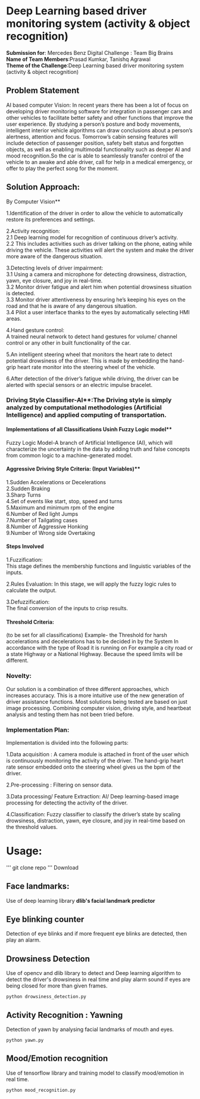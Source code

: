 # Deep Learning based driver monitoring system (activity & object recognition)
**Submission for**: Mercedes Benz Digital Challenge : Team Big Brains</br>
**Name of Team Members**:Prasad Kumkar, Tanishq Agrawal </br>
**Theme of the Challenge**:Deep Learning based driver monitoring system (activity & object recognition) </br>
## Problem Statement
AI based computer Vision:
In recent years there has been a lot of focus on developing driver monitoring software for integration in passenger cars and other vehicles to facilitate better safety and other functions that improve the user experience. By studying a person’s posture and body movements, intelligent interior vehicle algorithms can draw conclusions about a person’s alertness, attention and focus. Tomorrow’s cabin sensing features will include detection of passenger position, safety belt status and forgotten objects, as well as enabling multimodal functionality such as deeper AI and mood recognition.So the car is able to seamlessly transfer control of the vehicle to an awake and able driver, call for help in a medical emergency, or offer to play the perfect song for the moment. </br>

## Solution Approach:
By Computer Vision** </br>

1.Identification of the driver in order to allow the vehicle to automatically restore its preferences and settings.  </br>                           

2.Activity recognition: </br>
   2.1 Deep learning model for recognition of continuous driver’s activity. </br>
   2.2 This includes activities such as driver talking on the phone, eating while driving the vehicle.  These activities will alert the system and make the driver more aware of the dangerous situation. </br>

3.Detecting levels of driver impairment: </br>
  3.1 Using a camera and microphone for detecting drowsiness, distraction, yawn, eye closure, and joy in real-time. </br>
  3.2 Monitor driver fatigue and alert him when potential drowsiness situation is detected. </br>
  3.3 Monitor driver attentiveness by ensuring he’s keeping his eyes on the road and that he is aware of any dangerous situation. </br>
  3.4 Pilot a user interface thanks to the eyes by automatically selecting HMI areas. </br>

4.Hand gesture control: </br>
    A trained neural network to detect hand gestures for volume/ channel control or any other in built functionality of the car. </br>

5.An intelligent steering wheel that monitors the heart rate to detect potential drowsiness of the driver. This is made by embedding the hand-grip heart rate monitor into the steering wheel of the vehicle. </br>

6.After detection of the driver’s fatigue while driving, the driver can be alerted with special sensors or an electric impulse bracelet. </br>

### Driving Style Classifier-AI**:The Driving style is simply analyzed by computational methodologies (Artificial Intelligence) and applied computing of transportation. </br>

#### Implementations of all Classifications Usinh Fuzzy Logic model**
Fuzzy Logic Model-A branch of Artificial Intelligence (AI), which will characterize the uncertainty in the data by adding truth and false concepts from common logic to a machine-generated model. </br>

#### Aggressive Driving Style Criteria: (Input Variables)** </br>

1.Sudden Accelerations or Decelerations </br>
2.Sudden Braking </br>
3.Sharp Turns </br>
4.Set of events like start, stop, speed and turns </br>
5.Maximum and minimum rpm of the engine  </br>
6.Number of Red light Jumps</br>
7.Number of Tailgating cases</br>
8.Number of Aggressive Honking </br>
9.Number of Wrong side Overtaking  </br>

#### Steps Involved
1.Fuzzification: </br>
    This stage defines the membership functions and linguistic variables of the inputs.

2.Rules Evaluation: 
    In this stage, we will apply the fuzzy logic rules to calculate the output. </br>

3.Defuzzification:  
   The final conversion of the inputs to crisp results. </br>

#### Threshold Criteria:
(to be set for all classifications)
Example- the Threshold for harsh accelerations and decelerations has to be decided in by the System In accordance with the type of Road it is running on For example a city road or a state Highway or a National Highway. Because the speed limits will be different. </br>

### Novelty:
Our solution is a combination of three different approaches, which increases accuracy. This is a more intuitive use of the new generation of driver assistance functions. 
Most solutions being tested are based on just image processing. Combining computer vision, driving style, and heartbeat analysis and testing them has not been tried before. 
 </br>

### Implementation Plan:
Implementation is divided into the following parts: </br>

1.Data acquisition :
A camera module is attached in front of the user which is continuously monitoring the activity of the driver. The hand-grip heart rate sensor embedded onto the steering wheel gives us the bpm of the driver. </br>

2.Pre-processing :
Filtering on sensor data. </br>

3.Data processing/ Feature Extraction:
AI/ Deep learning-based image processing for detecting the activity of the driver. </br>

4.Classification:
Fuzzy classifier to classify the driver’s state by scaling drowsiness, distraction, yawn, eye closure, and joy in real-time based on the threshold values. </br>

# Usage:
'''
git clone repo
'''
Download 
## Face landmarks:
Use of deep learning library **dlib's facial landmark predictor**
<img>
## Eye blinking counter
Detection of eye blinks and if more frequent eye blinks are detected, then play an alarm.
<img>

## Drowsiness Detection
Use of opencv and dlib library to detect and 
Deep learning algorithm to detect the driver's drowsiness in real time and play alarm sound if eyes are being closed for more than given frames.
```
python drowsiness_detection.py
```
## Activity Recognition : Yawning
Detection of yawn by analysing facial landmarks of mouth and eyes.
```
python yawn.py
```

## Mood/Emotion recognition
Use of tensorflow library and training model to classify mood/emotion in real time.
```
python mood_recognition.py
```










